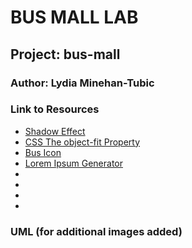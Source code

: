 # BUS MALL LAB
## Project: bus-mall
### Author: Lydia Minehan-Tubic

### Link to Resources
* [Shadow Effect](https://www.w3schools.com/css/css3_shadows.asp)
* [CSS The object-fit Property](https://www.w3schools.com/css/css3_object-fit.asp)
* [Bus Icon](https://freeicons.io/filter/popular/all/bus?page=2)
* [Lorem Ipsum Generator](https://loremipsum.io/generator/?n=5&t=p)
* []()
* []()
* []()
* []()

### UML (for additional images added)
